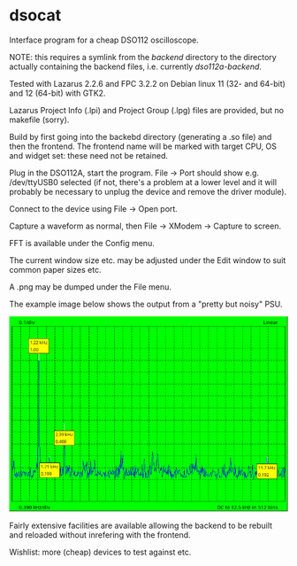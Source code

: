 # dsocat
Interface program for a cheap DSO112 oscilloscope.

NOTE: this requires a symlink from the *backend* directory to the directory actually containing the backend files, i.e. currently *dso112a-backend*.

Tested with Lazarus 2.2.6 and FPC 3.2.2 on Debian linux 11 (32- and 64-bit) and 12 (64-bit) with GTK2.

Lazarus Project Info (.lpi) and Project Group (.lpg) files are provided, but no makefile (sorry).

Build by first going into the backebd directory (generating a .so file) and then the frontend. The frontend name will be marked with target CPU, OS and widget set: these need not be retained.

Plug in the DSO112A, start the program. File -> Port should show e.g. /dev/ttyUSB0 selected (if not, there's a problem at a lower level and it will probably be necessary to unplug the device and remove the driver module).

Connect to the device using File -> Open port.

Capture a waveform as normal, then File -> XModem -> Capture to screen.

FFT is available under the Config menu.

The current window size etc. may be adjusted under the Edit window to suit common paper sizes etc.

A .png may be dumped under the File menu.

The example image below shows the output from a "pretty but noisy" PSU.

![Screenshot](DSO-Cat_2021-01-29T09_35_07.png)

Fairly extensive facilities are available allowing the backend to be rebuilt and reloaded without inrefering with the frontend.

Wishlist: more (cheap) devices to test against etc.
